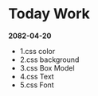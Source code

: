 # Today Work
**2082-04-20**
- 1.css color
- 2.css background
- 3.css Box Model
- 4.css Text
- 5.css Font

